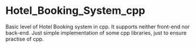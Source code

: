 # Hotel_Booking_System_cpp

Basic level of Hotel Booking system in cpp. It supports neither front-end nor back-end. Just simple implementation of some cpp libraries, just to ensure practise of cpp.
